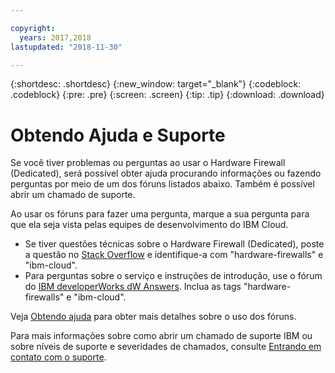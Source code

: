 ```yaml
---

copyright:
  years: 2017,2018
lastupdated: "2018-11-30"

---
```


{:shortdesc: .shortdesc}
{:new_window: target="_blank"}
{:codeblock: .codeblock}
{:pre: .pre}
{:screen: .screen}
{:tip: .tip}
{:download: .download}

# Obtendo Ajuda e Suporte

Se você tiver problemas ou perguntas ao usar o Hardware Firewall (Dedicated), será possível obter ajuda procurando informações ou fazendo perguntas por meio de um dos fóruns listados abaixo. Também
é possível abrir um chamado de suporte.

Ao usar os fóruns para fazer uma pergunta, marque a sua pergunta para que ela seja vista pelas equipes de desenvolvimento do IBM Cloud.

* Se tiver questões técnicas sobre o Hardware Firewall (Dedicated), poste a questão no [Stack Overflow](https://stackoverflow.com/search?q=hardware-firewalls+ibm-cloud) e identifique-a com "hardware-firewalls" e "ibm-cloud".
* Para perguntas sobre o serviço e instruções de introdução, use o fórum do [IBM developerWorks dW Answers](https://developer.ibm.com/answers/topics/hardware-firewalls.html?smartspace=ibm-cloud). Inclua as tags "hardware-firewalls" e "ibm-cloud".

Veja [Obtendo ajuda](/docs/support/index.html#getting-help) para obter mais detalhes sobre o uso dos fóruns.

Para mais informações sobre como abrir um chamado de suporte IBM ou sobre níveis de suporte e severidades de chamados, consulte [Entrando em contato com o suporte](/docs/support/index.html#contacting-support).
